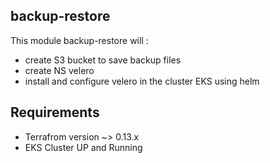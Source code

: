## backup-restore

This module backup-restore will :
* create S3 bucket to save backup files
* create NS velero 
* install and configure velero in the cluster EKS using helm

## Requirements

* Terrafrom version ~> 0.13.x
* EKS Cluster UP and Running

